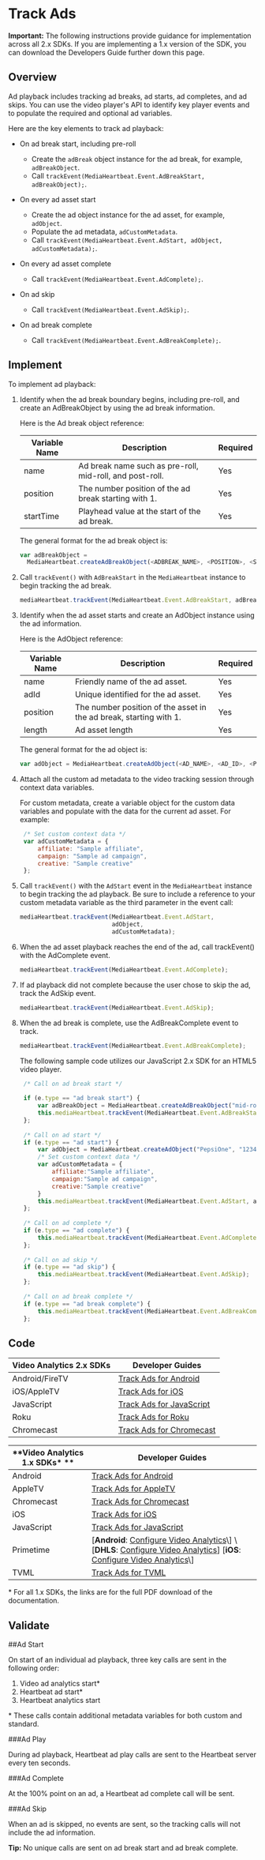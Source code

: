 # Track Ads

**Important:** The following instructions provide guidance for implementation
across all 2.x SDKs. If you are implementing a 1.x version of the SDK, you can
download the Developers Guide further down this page.

## Overview

Ad playback includes tracking ad breaks, ad starts, ad completes, and ad
skips. You can use the video player's API to identify key player events and to
populate the required and optional ad variables.

Here are the key elements to track ad playback:
* On ad break start, including pre-roll
  * Create the `adBreak` object instance for the ad break, for example, `adBreakObject`. 
  * Call `trackEvent(MediaHeartbeat.Event.AdBreakStart, adBreakObject);`. 

* On every ad asset start
  * Create the ad object instance for the ad asset, for example, `adObject`. 
  * Populate the ad metadata, `adCustomMetadata`. 
  * Call `trackEvent(MediaHeartbeat.Event.AdStart, adObject, adCustomMetadata);`. 

* On every ad asset complete
  * Call `trackEvent(MediaHeartbeat.Event.AdComplete);`. 

* On ad skip
  * Call `trackEvent(MediaHeartbeat.Event.AdSkip);`. 

* On ad break complete
  * Call `trackEvent(MediaHeartbeat.Event.AdBreakComplete);`. 

## Implement

To implement ad playback:

1. Identify when the ad break boundary begins, including pre-roll, and create an AdBreakObject by using the ad break information. 

   Here is the Ad break object reference:

   |**Variable Name**|**Description**|**Required**|
   |---|---|---|
   |name| Ad break name such as pre-roll, mid-roll, and post-roll.| Yes |
   |position| The number position of the ad break starting with 1.|  Yes|
   |startTime| Playhead value at the start of the ad break.| Yes|
   
   The general format for the ad break object is:
    
   ``` javascript
   var adBreakObject = 
     MediaHeartbeat.createAdBreakObject(<ADBREAK_NAME>, <POSITION>, <START_TIME>);
   ```

2. Call `trackEvent()` with `AdBreakStart` in the `MediaHeartbeat` instance to begin tracking the ad break. 
    
   ``` javascript
   mediaHeartbeat.trackEvent(MediaHeartbeat.Event.AdBreakStart, adBreakObject);
   ```

3. Identify when the ad asset starts and create an AdObject instance using the ad information. 

   Here is the AdObject reference:
   
   |**Variable Name**|**Description**|**Required**|
   |---|---|---|
   |name| Friendly name of the ad asset.| Yes|
   |adId| Unique identified for the ad asset.| Yes|
   |position| The number position of the asset in the ad break, starting with 1.| Yes|
   |length| Ad asset length| Yes|
   
   The general format for the ad object is:
    
   ``` javascript
   var adObject = MediaHeartbeat.createAdObject(<AD_NAME>, <AD_ID>, <POSITION>, <LENGTH>);
   ```

4. Attach all the custom ad metadata to the video tracking session through context data variables. 

   For custom metadata, create a variable object for the custom data variables
   and populate with the data for the current ad asset. For example:
    
   ``` javascript
    /* Set custom context data */
    var adCustomMetadata = {
        affiliate: "Sample affiliate",
        campaign: "Sample ad campaign",
        creative: "Sample creative"
    };
   ```

5. Call `trackEvent()` with the `AdStart` event in the `MediaHeartbeat` instance 
   to begin tracking the ad playback.  Be sure to include a reference to your 
   custom metadata variable as the third parameter in the event call:
    
   ``` javascript
   mediaHeartbeat.trackEvent(MediaHeartbeat.Event.AdStart, 
                             adObject, 
                             adCustomMetadata);
   ```

6. When the ad asset playback reaches the end of the ad, call trackEvent() with 
   the AdComplete event. 
    
   ``` javascript
   mediaHeartbeat.trackEvent(MediaHeartbeat.Event.AdComplete);
   ```

7. If ad playback did not complete because the user chose to skip the ad, track the AdSkip event. 
    
   ``` javascript
   mediaHeartbeat.trackEvent(MediaHeartbeat.Event.AdSkip);
   ```

8. When the ad break is complete, use the AdBreakComplete event to track. 
    
   ``` javascript
   mediaHeartbeat.trackEvent(MediaHeartbeat.Event.AdBreakComplete);
   ```

   The following sample code utilizes our JavaScript 2.x SDK for an HTML5 video player.
    
   ``` javascript
    /* Call on ad break start */
    
    if (e.type == "ad break start") {
        var adBreakObject = MediaHeartbeat.createAdBreakObject("mid-roll", 2, 500);
        this.mediaHeartbeat.trackEvent(MediaHeartbeat.Event.AdBreakStart, adBreakObject);
    };
    
    /* Call on ad start */
    if (e.type == "ad start") {
        var adObject = MediaHeartbeat.createAdObject("PepsiOne", "123456ab", 1, 30);
        /* Set custom context data */
        var adCustomMetadata = {
            affiliate:"Sample affiliate",
            campaign:"Sample ad campaign",
            creative:"Sample creative"
        }
        this.mediaHeartbeat.trackEvent(MediaHeartbeat.Event.AdStart, adObject, adCustomMetadata);
    };
    
    /* Call on ad complete */
    if (e.type == "ad complete") {
        this.mediaHeartbeat.trackEvent(MediaHeartbeat.Event.AdComplete);
    };
    
    /* Call on ad skip */
    if (e.type == "ad skip") {
        this.mediaHeartbeat.trackEvent(MediaHeartbeat.Event.AdSkip);
    };
        
    /* Call on ad break complete */
    if (e.type == "ad break complete") {
        this.mediaHeartbeat.trackEvent(MediaHeartbeat.Event.AdBreakComplete);
    };
   ```

## Code

|**Video Analytics 2.x SDKs**|**Developer Guides**|
|---|---|
|Android/FireTV| [Track Ads for Android](track-ads_android.md)|
|iOS/AppleTV| [Track Ads for iOS](track-ads_ios.md)|
|JavaScript| [Track Ads for JavaScript](track-ads_js.md)|
|Roku| [Track Ads for Roku](conf-med-hrbts.md)|
|Chromecast| [Track Ads for Chromecast](conf-med-hrbts-chromecast.md)|

|**Video Analytics 1.x SDKs\* **|**Developer Guides**|
|---|---|
|Android| [Track Ads for Android](vhl-dev-guide-v15_android.pdf)|
|AppleTV| [Track Ads for AppleTV](vhl-dev-guide-v1x_appletv.pdf)|
|Chromecast| [Track Ads for Chromecast](chromecast_1.x_sdk.pdf)|
|iOS| [Track Ads for iOS](vhl-dev-guide-v15_ios.pdf)|
|JavaScript| [Track Ads for JavaScript](vhl-dev-guide-v15_js.pdf)|
|Primetime| \[**Android**: [Configure Video Analytics](http://help.adobe.com/en_US/primetime/psdk/android/1.4/index.html#PSDKs-task-Initialize_and_configure_video_analytics_)\] \[**DHLS**: [Configure Video Analytics](http://help.adobe.com/en_US/primetime/psdk/dhls/index.html#PSDKs-task-Initialize_and_configure_video_analytics_%20)\] \[**iOS**: [Configure Video Analytics](http://help.adobe.com/en_US/primetime/psdk/ios/1.4/index.html#PSDKs-task-Initialize_and_configure_video_analytics_)\]|
|TVML| [Track Ads for TVML](vhl_tvml.pdf)|

\* For all 1.x SDKs, the links are for the full PDF download of the documentation. 

## Validate

##Ad Start

On start of an individual ad playback, three key calls are sent in the
following order:

1. Video ad analytics start\*
2. Heartbeat ad start\*
3. Heartbeat analytics start 

\* These calls contain additional metadata variables for both custom and standard. 

###Ad Play

During ad playback, Heartbeat ad play calls are sent to the Heartbeat server
every ten seconds.

###Ad Complete

At the 100% point on an ad, a Heartbeat ad complete call will be sent.

###Ad Skip

When an ad is skipped, no events are sent, so the tracking calls will not
include the ad information.

**Tip:** No unique calls are sent on ad break start and ad break complete.
